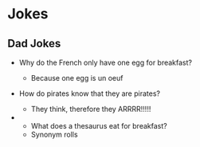 # Jokes

## Dad Jokes

* Why do the French only have one egg for breakfast?
  * Because one egg is un oeuf
  
* How do pirates know that they are pirates? 
  * They think, therefore they ARRRR!!!!!
  
* * What does a thesaurus eat for breakfast?
  * Synonym rolls
  